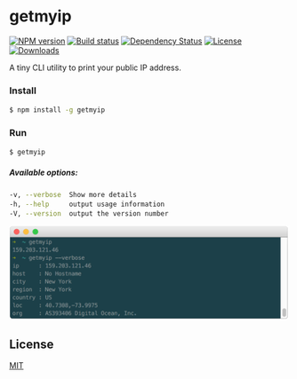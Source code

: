 # getmyip

[![NPM version][npm-image]][npm-url]
[![Build status][travis-image]][travis-url]
[![Dependency Status][david-image]][david-url]
[![License][license-image]][license-url]
[![Downloads][downloads-image]][downloads-url]

A tiny CLI utility to print your public IP address.

### Install

```sh
$ npm install -g getmyip
```

### Run

```sh
$ getmyip
```

##### Available options:
```sh
-v, --verbose  Show more details
-h, --help     output usage information
-V, --version  output the version number
```

<div style="text-align: center">
	<img src="./screenshot_getmyip.png" width="600" />
</div>

## License

[MIT](LICENSE)

[npm-image]: https://img.shields.io/npm/v/getmyip.svg?style=flat-square
[npm-url]: https://npmjs.org/package/getmyip
[github-tag]: http://img.shields.io/github/tag/Praseetha-KR/getmyip.svg?style=flat-square
[github-url]: https://github.com/Praseetha-KR/getmyip/tags
[travis-image]: https://img.shields.io/travis/Praseetha-KR/getmyip.svg?style=flat-square
[travis-url]: https://travis-ci.org/Praseetha-KR/getmyip
[license-image]: http://img.shields.io/npm/l/getmyip.svg?style=flat-square
[license-url]: LICENSE
[downloads-image]: http://img.shields.io/npm/dm/getmyip.svg?style=flat-square
[downloads-url]: https://npmjs.org/package/getmyip
[david-image]: http://img.shields.io/david/Praseetha-KR/getmyip.svg?style=flat-square
[david-url]: https://david-dm.org/Praseetha-KR/getmyip
